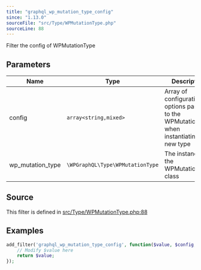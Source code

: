 ```yaml
---
title: "graphql_wp_mutation_type_config"
since: "1.13.0"
sourceFile: "src/Type/WPMutationType.php"
sourceLine: 88
---
```



Filter the config of WPMutationType

## Parameters

| Name | Type | Description |
|------|------|-------------|
| config | `array<string,mixed>` | Array of configuration options passed to the WPMutationType when instantiating a new type |
| wp_mutation_type | `\WPGraphQL\Type\WPMutationType` | The instance of the WPMutationType class |




## Source

This filter is defined in [src/Type/WPMutationType.php:88](https://github.com/wp-graphql/wp-graphql/blob/develop/src/Type/WPMutationType.php#L88)


## Examples

```php
add_filter('graphql_wp_mutation_type_config', function($value, $config, $wp_mutation_type) {
    // Modify $value here
    return $value;
});
```